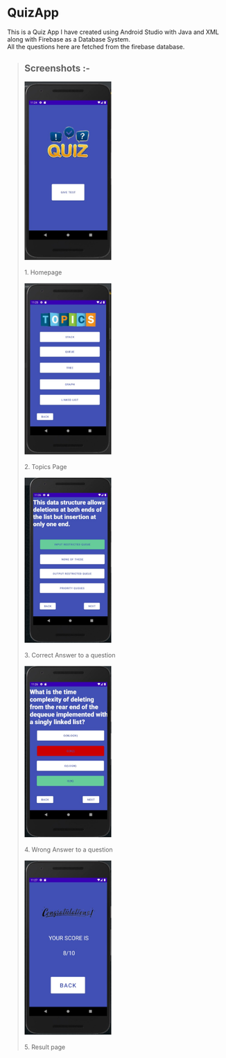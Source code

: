 # QuizApp

This is a Quiz App I have created using Android Studio with Java and XML along with Firebase as a Database System.<Br />
All the questions here are fetched from the firebase database.<br />

>## Screenshots :-
>
><img src="resources\main.jpeg" alt="drawing" width="200">
><br />
><br />
>1. Homepage<br />
><br />
><img src="resources\topics.jpeg" alt="drawing" width="200">
><br />
><br />
> 2. Topics Page<br />
><br />
><img src="resources\correct_question.jpeg" alt="drawing" width="200">
><br />
><br />
> 3. Correct Answer to a question<Br />
><br />
><img src="resources\wrong_question.jpeg" alt="drawing" width="200">
><br />
><br />
> 4. Wrong Answer to a question<Br /> 
><br />
><img src="resources\congrats.jpeg" alt="drawing" width="200">
><br />
><br />
> 5. Result page<Br /> 
